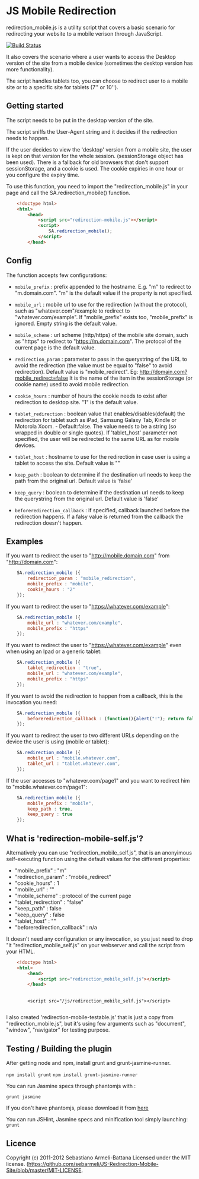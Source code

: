 # JS Mobile Redirection

redirection_mobile.js is a utility script that covers a basic scenario for redirecting your website to a mobile verison through JavaScript.

[![Build Status](https://secure.travis-ci.org/sebarmeli/JS-Redirection-Mobile-Site.png)](http://travis-ci.org/sebarmeli/JS-Redirection-Mobile-Site)

It also covers the scenario where a user wants to access the Desktop version of the site from a mobile device (sometimes the desktop version has more functionality).

The script handles tablets too, you can choose to redirect user to a mobile site or to a specific site for tablets (7'' or 10'').

## Getting started

The script needs to be put in the desktop version of the site.

The script sniffs the User-Agent string and it decides if the redirection needs to happen.
	 
If the user decides to view the 'desktop' version from a mobile site, the user is kept on that version for the whole session. 
(sessionStorage object has been used). 
There is a fallback for old browsers that don't support sessionStorage, and a cookie is used. The cookie expiries in one hour or you configure the expiry time.

To use this function, you need to import the "redirection_mobile.js" in your page and call the SA.redirection_mobile() function. 

```html
	<!doctype html>
	<html>
		<head>
			<script src="redirection-mobile.js"></script>
			<script>
				SA.redirection_mobile();
			</script>
		</head>
```

## Config

The function accepts few configurations:

- `mobile_prefix` : prefix appended to the hostname. E.g. "m" to redirect to "m.domain.com". "m" is the default value if the property is not specified.

- `mobile_url` : mobile url to use for the redirection (without the protocol), such as "whatever.com"/example to redirect to "whatever.com/example". If "mobile_prefix" exists too, "mobile_prefix" is ignored. Empty string is the default value.

- `mobile_scheme` : url scheme (http/https) of the mobile site domain, such as "https" to redirect to "https://m.domain.com". The protocol of the current page is the default value.

- `redirection_param` : parameter to pass in the querystring of the URL to avoid the redirection (the value must be equal to "false" to avoid redirection). Default value is "mobile_redirect".
Eg: http://domain.com?mobile_redirect=false
It is the name of the item in the sessionStorage (or cookie name) used to avoid mobile redirection. 

- `cookie_hours` : number of hours the cookie needs to exist after redirection to desktop site. "1" is the default value.

- `tablet_redirection` : boolean value that enables/disables(default) the redirection for tablet such as iPad, Samsung Galaxy Tab, Kindle or Motorola Xoom. - Default:false. The value needs to be a string (so wrapped in double or single quotes). If 'tablet_host' parameter not specified, the user will be redirected to the same URL as for mobile devices.

- `tablet_host` : hostname to use for the redirection in case user is using a tablet to access the site. Default value is ""

- `keep_path` : boolean to determine if the destination url needs to keep the path from the original url. Default value is 'false'

- `keep_query` : boolean to determine if the destination url needs to keep the querystring from the original url. Default value is 'false'

- `beforeredirection_callback` : if specified, callback launched before the redirection happens. If a falsy value is returned from the callback the redirection doesn't happen.

## Examples

If you want to redirect the user to "http://mobile.domain.com" from "http://domain.com":

```javascript
	SA.redirection_mobile ({
		redirection_param : "mobile_redirection",
		mobile_prefix : "mobile",
		cookie_hours : "2" 
	});
```

If you want to redirect the user to "https://whatever.com/example":

```javascript
	SA.redirection_mobile ({
		mobile_url : "whatever.com/example",
		mobile_prefix : "https"
	});
```

If you want to redirect the user to "https://whatever.com/example" even when using an Ipad or a generic tablet:

```javascript
	SA.redirection_mobile ({
		tablet_redirection : "true",
		mobile_url : "whatever.com/example",
		mobile_prefix : "https"
	});
```

If you want to avoid the redirection to happen from a callback, this is the invocation you need:

```javascript
	SA.redirection_mobile ({
		beforeredirection_callback : (function(){alert("!"); return false;})
	});
```

If you want to redirect the user to two different URLs depending on the device the user is using (mobile or tablet):

```javascript
	SA.redirection_mobile ({
		mobile_url : "mobile.whatever.com",
		tablet_url : "tablet.whatever.com",
	});
```

If the user accesses to "whatever.com/page1" and you want to redirect him to "mobile.whatever.com/page1":

```javascript
	SA.redirection_mobile ({
		mobile_prefix : "mobile",
		keep_path : true,
		keep_query : true
	});
```
## What is 'redirection-mobile-self.js'?

Alternatively you can use "redirection_mobile_self.js", that is an anonyimous self-executing function using the default values for the different properties:

- "mobile_prefix" : "m"
- "redirection_param" : "mobile_redirect"
- "cookie_hours" : 1
- "mobile_url" : ""
- "mobile_scheme" : protocol of the current page
- "tablet_redirection" : "false"
- "keep_path" : false
- "keep_query" : false
- "tablet_host" : ""
- "beforeredirection_callback" : n/a

It doesn't need any configuration or any invocation, so you just need to drop "it "redirection_mobile_self.js" on your webserver and call the script from your HTML.

```html
	<!doctype html>
	<html>
		<head>
			<script src="redirection_mobile_self.js"></script>
		</head>
```
<pre>
	<code>
		&lt;script src="/js/redirection_mobile_self.js"&gt;&lt;/script&gt;
	</code>
</pre>


I also created 'redirection-mobile-testable.js' that is just a copy from "redirection_mobile.js", but it's using few arguments such as "document", "window", "navigator" for testing purpose. 

## Testing / Building the plugin

After getting node and npm, install grunt and grunt-jasmine-runner.

```npm install grunt```
```npm install grunt-jasmine-runner```

You can run Jasmine specs through phantomjs with :

```grunt jasmine```

If you don't have phantomjs, please download it from [here](http://phantomjs.org/)

You can run JSHint, Jasmine specs and minification tool simply launching: ```grunt```

## Licence

Copyright (c) 2011-2012 Sebastiano Armeli-Battana
Licensed under the MIT license.
(https://github.com/sebarmeli/JS-Redirection-Mobile-Site/blob/master/MIT-LICENSE.

